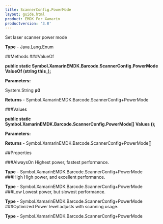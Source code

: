 ```yaml
---
title: ScannerConfig.PowerMode
layout: guide.html
product: EMDK For Xamarin 
productversion: '3.0' 
---
```

Set laser scanner power mode

**Type** - Java.Lang.Enum

##Methods
###ValueOf

**public static Symbol.XamarinEMDK.Barcode.ScannerConfig.PowerMode ValueOf (string this_);**


        

**Parameters:**

System.String **p0** 

**Returns** - Symbol.XamarinEMDK.Barcode.ScannerConfig+PowerMode

###Values

**public static Symbol.XamarinEMDK.Barcode.ScannerConfig.PowerMode[] Values ();**


        

**Parameters:**

**Returns** - Symbol.XamarinEMDK.Barcode.ScannerConfig+PowerMode[]

##Properties

###AlwaysOn
Highest power, fastest performance.

**Type** - Symbol.XamarinEMDK.Barcode.ScannerConfig+PowerMode
###High
High power, and excellent performance.

**Type** - Symbol.XamarinEMDK.Barcode.ScannerConfig+PowerMode
###Low
Lowest power, but slowest performance.

**Type** - Symbol.XamarinEMDK.Barcode.ScannerConfig+PowerMode
###Optimized
Power level adjusts with scanning usage.

**Type** - Symbol.XamarinEMDK.Barcode.ScannerConfig+PowerMode
